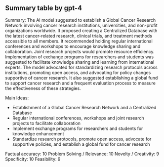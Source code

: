 ## Summary table by gpt-4
Summary: 
The AI model suggested to establish a Global Cancer Research Network involving cancer research institutions, universities, and non-profit organizations worldwide. It proposed creating a Centralized Database with the latest cancer-related research, clinical trials, and treatment methods accessible to all members. It recommended holding regular international conferences and workshops to encourage knowledge sharing and collaboration. Joint research projects would promote resource efficiency. Implementation of exchange programs for researchers and students was suggested to facilitate knowledge sharing and learning from international experts. The model advocated for standardizing research protocols across institutions, promoting open access, and advocating for policy changes supportive of cancer research. It also suggested establishing a global fund to support cancer research and a frequent evaluation process to measure the effectiveness of these strategies.

Main Ideas: 
- Establishment of a Global Cancer Research Network and a Centralized Database
- Regular international conferences, workshops and joint research projects to facilitate collaboration
- Implement exchange programs for researchers and students for knowledge enhancement 
- Standardize research protocols, promote open access, advocate for supportive policies, and establish a global fund for cancer research

Factual accuracy: 10
Problem Solving / Relevance: 10
Novelty / Creativity: 9
Specificity: 10
Feasibility: 9